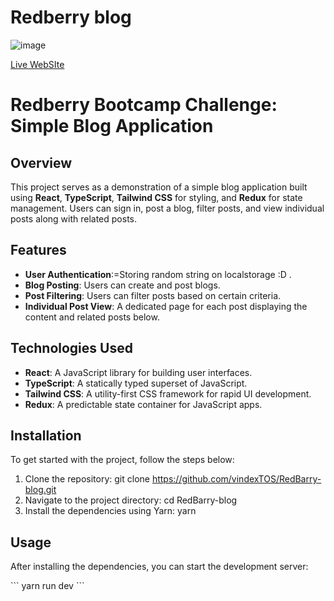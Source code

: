 # Redberry blog
![image](https://firebasestorage.googleapis.com/v0/b/img-upload-7d368.appspot.com/o/redbery%20demo.JPG?alt=media&token=a4e8d229-9207-42d5-99b2-d214bff0c726)


[Live WebSIte](https://658aba6ee2582c928ae19d82--redberryblog.netlify.app/)
 # Redberry Bootcamp Challenge: Simple Blog Application

 
## Overview

This project serves as a demonstration of a simple blog application built using **React**, **TypeScript**, **Tailwind CSS** for styling, and **Redux** for state management. Users can sign in, post a blog, filter posts, and view individual posts along with related posts.

## Features

- **User Authentication**:=Storing random string on localstorage :D .
- **Blog Posting**: Users can create and post blogs.
- **Post Filtering**: Users can filter posts based on certain criteria.
- **Individual Post View**: A dedicated page for each post displaying the content and related posts below.

## Technologies Used

- **React**: A JavaScript library for building user interfaces.
- **TypeScript**: A statically typed superset of JavaScript.
- **Tailwind CSS**: A utility-first CSS framework for rapid UI development.
- **Redux**: A predictable state container for JavaScript apps.

## Installation

To get started with the project, follow the steps below:

1. Clone the repository:
git clone https://github.com/vindexTOS/RedBarry-blog.git
2. Navigate to the project directory:
cd RedBarry-blog
3. Install the dependencies using Yarn:
yarn


## Usage

After installing the dependencies, you can start the development server:

\`\`\`
yarn run dev
\`\`\`

  
 
